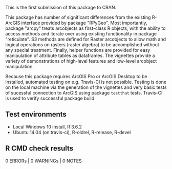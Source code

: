 This is the first submission of this package to CRAN. 

This package has  number of significant differences from the existing 
R-ArcGIS interface provided by package "RPyGeo". Most importantly,
package "arcpy" treats arcobjects as first-class
R objects, with the ability to access methods and iterate over using
existing functionality in package "reticulate". S3 methods are
defined for Raster arcobjects to allow math and logical operations 
on rasters (raster algebra) to be accomplished without any special 
treatment. Finally, helper functions are provided for easy manipulation 
of attribute tables as dataframes. The vignettes provide a variety of 
demonstrations of high-level features and low-level arcobject manipulation.

Because this package requires ArcGIS Pro or ArcGIS Desktop to be
installed, automated testing on e.g. Travis-CI is not possible. 
Testing is done on the local machine via the generation of the
vignettes and very basic tests of sucessful connection to ArcGIS
using package `testthat` tests. Travis-CI is used to verify 
successful package build.

## Test environments

* Local Windows 10 install, R 3.6.2
* Ubuntu 14.04 (on travis-ci), R-oldrel, R-release, R-devel

## R CMD check results

0 ERRORs | 0 WARNINGs | 0 NOTES
